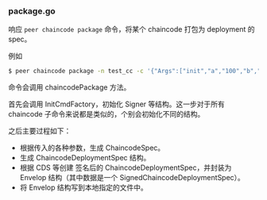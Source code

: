 ### package.go

响应 `peer chaincode package` 命令，将某个 chaincode 打包为 deployment 的 spec。

例如

```bash
$ peer chaincode package -n test_cc -c '{"Args":["init","a","100","b","200"]}' -p github.com/hyperledger/fabric/examples/chaincode/go/chaincode_example02 -v 1.0  test_cc_1.0.pkg
```

命令会调用 chaincodePackage 方法。

首先会调用 InitCmdFactory，初始化 Signer 等结构。这一步对于所有 chaincode 子命令来说都是类似的，个别会初始化不同的结构。

之后主要过程如下：

* 根据传入的各种参数，生成 ChaincodeSpec。
* 生成 ChaincodeDeploymentSpec 结构。
* 根据 CDS 等创建 签名后的 ChaincodeDeploymentSpec，并封装为 Envelop 结构（其中数据是一个 SignedChaincodeDeploymentSpec）。
* 将 Envelop 结构写到本地指定的文件中。



